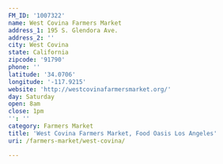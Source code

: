 ```yaml
---
FM_ID: '1007322'
name: West Covina Farmers Market
address_1: 195 S. Glendora Ave.
address_2: ''
city: West Covina
state: California
zipcode: '91790'
phone: ''
latitude: '34.0706'
longitude: '-117.9215'
website: 'http://westcovinafarmersmarket.org/'
day: Saturday
open: 8am
close: 1pm
'': ''
category: Farmers Market
title: 'West Covina Farmers Market, Food Oasis Los Angeles'
uri: /farmers-market/west-covina/

---
```


